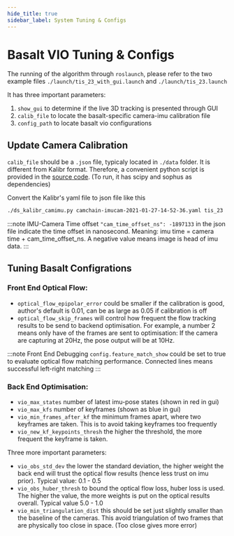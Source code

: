 ```yaml
---
hide_title: true
sidebar_label: System Tuning & Configs
---
```


# Basalt VIO Tuning & Configs

The running of the algorithm through `roslaunch`, please refer to the two example files `./launch/tis_23_with_gui.launch` and `./launch/tis_23.launch`

It has three important parameters:
1. `show_gui` to determine if the live 3D tracking is presented through GUI
2. `calib_file` to locate the basalt-specific camera-imu calibration file
3. `config_path` to locate basalt vio configurations

## Update Camera Calibration

`calib_file` should be a `.json` file, typicaly located in `./data` folder. It is different from Kalibr format. Therefore, a convenient python script is provided in the [source code](https://github.com/chengguizi/basalt-mirror/blob/master/data/ds_kalibr_camimu.py). (To run, it has scipy and sophus as dependencies)

Convert the Kalibr's yaml file to json file like this
```bash
./ds_kalibr_camimu.py camchain-imucam-2021-01-27-14-52-36.yaml tis_23

```
:::note IMU-Camera Time offset
`"cam_time_offset_ns": -1897133` in the json file indicate the time offset in nanosecond. Meaning: imu time = camera time + cam_time_offset_ns. A negative value means image is head of imu data.
:::

## Tuning Basalt Configrations

### Front End Optical Flow:
- `optical_flow_epipolar_error` could be smaller if the calibration is good, author's default is 0.01, can be as large as 0.05 if calibration is off
- `optical_flow_skip_frames` will control how frequent the flow tracking results to be send to backend optimisation. For example, a number 2 means only have of the frames are sent to optimisation: If the camera are capturing at 20Hz, the pose output will be at 10Hz.

:::note Front End Debugging
`config.feature_match_show` could be set to true to evaluate optical flow matching performance. Connected lines means successful left-right matching
:::

### Back End Optimisation:
- `vio_max_states` number of latest imu-pose states (shown in red in gui)
- `vio_max_kfs` number of keyframes (shown as blue in gui)
- `vio_min_frames_after_kf` the minimum frames apart, where two keyframes are taken. This is to avoid taking keyframes too frequently
- `vio_new_kf_keypoints_thresh` the higher the threshold, the more frequent the keyframe is taken.

Three more important parameters:
- `vio_obs_std_dev` the lower the standard deviation, the higher weight the back end will trust the optical flow results (hence less trust on imu prior). Typical value: 0.1 - 0.5
- `vio_obs_huber_thresh` to bound the optical flow loss, huber loss is used. The higher the value, the more weights is put on the optical results overall. Typical value 5.0 - 1.0
- `vio_min_triangulation_dist` this should be set just slightly smaller than the baseline of the cameras. This avoid triangulation of two frames that are physically too close in space. (Too close gives more error)